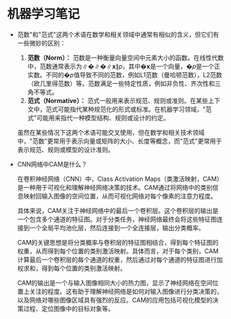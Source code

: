 # 机器学习笔记

- 范数"和"范式"这两个术语在数学和相关领域中通常有相似的含义，但它们有一些微妙的区别：

  1. **范数（Norm）：** 范数是一种衡量向量空间中元素大小的函数。在线性代数中，范数通常表示为∥�∥�∥**x**∥*p*，其中�**x**是一个向量，�*p*是一个正实数。不同的�*p*值导致不同的范数，例如L1范数（曼哈顿范数），L2范数（欧几里得范数）等。范数满足一些特定性质，例如非负性、齐次性和三角不等式。
  2. **范式（Normative）：** 范式一般用来表示规范、规则或准则。在某些上下文中，范式可能指代某种规范化的形式或标准。在机器学习领域，"范式"可能用来指代一种模型结构、规则或设计的约定。

  虽然在某些情况下这两个术语可能交叉使用，但在数学和相关技术领域中，"范数"更常用于表示向量或矩阵的大小、长度等概念，而"范式"更常用于表示规范、规则或模型的设计准则。

- CNN网络中CAM是什么？

  在卷积神经网络（CNN）中，Class Activation Maps（类激活映射，CAM）是一种用于可视化和理解神经网络决策的技术。CAM通过将网络中的类别信息映射回输入图像的空间位置，从而可视化网络对每个像素的注意力程度。

  具体来说，CAM关注于神经网络中的最后一个卷积层。这个卷积层的输出是一个包含多个通道的特征图。对于分类任务，神经网络最终会将这些特征图连接到一个全局平均池化层，然后连接到一个全连接层，输出分类概率。

  CAM的关键思想是将分类概率与卷积层的特征图相结合，得到每个特征图的权重，从而得到每个位置的类别激活映射。具体而言，对于每个类别，CAM计算最后一个卷积层的每个通道的权重，然后通过对每个通道的特征图进行加权求和，得到每个位置的类别激活映射。

  CAM的输出是一个与输入图像相同大小的热力图，显示了神经网络在空间位置上关注的程度。这有助于理解神经网络是如何对输入图像进行分类决策的，以及网络对哪些图像区域具有强烈的反应。CAM的应用包括可视化模型的决策过程、定位图像中的目标对象等。

